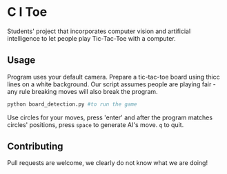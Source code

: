 # C I Toe

Students' project that incorporates computer vision and artificial intelligence to let people play Tic-Tac-Toe with a computer.

## Usage
Program uses your default camera. Prepare a tic-tac-toe board using thicc lines on a white background.
Our script assumes people are playing fair - any rule breaking moves will also break the program.

```python
python board_detection.py #to run the game 
```
Use circles for your moves, press 'enter' and after the program matches circles' positions, press `space` to generate AI's move. `q` to quit.

## Contributing
Pull requests are welcome, we clearly do not know what we are doing!

